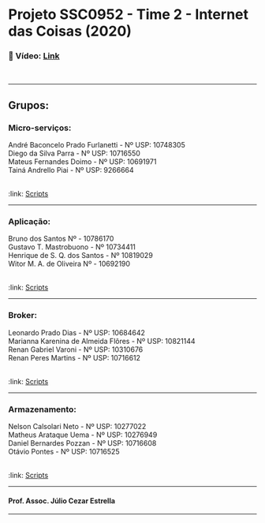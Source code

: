 # Projeto SSC0952 - Time 2 - Internet das Coisas (2020)

<h3>🎥 Vídeo:  <a target="_blank" href="https://www.youtube.com/watch?v=njBJxJEwCXE">Link</a></h3>
<br>
<hr>
<h2>Grupos:</h2>
<h3>Micro-serviços:</h3>
André Baconcelo Prado Furlanetti - Nº USP: 10748305 </br>
Diego da Silva Parra - Nº USP: 10716550</br>
Mateus Fernandes Doimo - Nº USP: 10691971</br>
Tainá Andrello Piai - Nº USP: 9266664</br>
<br>
<p>:link: <a href="https://github.com/andrebpradof/SSC0952-IoT-Time-2/tree/main/Microservico">Scripts</a></p>
<hr>

<h3>Aplicação:</h3>
Bruno dos Santos Nº - 10786170 </br>
Gustavo T. Mastrobuono - Nº 10734411 </br>
Henrique de S. Q. dos Santos - Nº 10819029 </br>
Witor M. A. de Oliveira Nº - 10692190 </br>
<br>
<p>:link: <a href="https://github.com/andrebpradof/SSC0952-IoT-Time-2/tree/main/Aplicacao">Scripts</a></p>
<hr>

<h3>Broker:</h3>
Leonardo Prado Dias - Nº USP: 10684642 </br>
Marianna Karenina de Almeida Flôres - Nº USP: 10821144 </br>
Renan Gabriel Varoni - Nº USP: 10310676 </br>
Renan Peres Martins - Nº USP: 10716612 </br>
<br>
<p>:link: <a href="https://github.com/andrebpradof/SSC0952-IoT-Time-2/tree/main/Broker">Scripts</a></p>
<hr>

<h3>Armazenamento:</h3>
Nelson Calsolari Neto - Nº USP: 10277022 </br>
Matheus Arataque Uema - Nº USP: 10276949 </br>
Daniel Bernardes Pozzan - Nº USP: 10716608 </br>
Otávio Pontes - Nº USP: 10716525 </br>
<br>
<p>:link: <a href="https://github.com/andrebpradof/SSC0952-IoT-Time-2/tree/main/Armazenamento">Scripts</a></p>
<hr>




<h4>Prof. Assoc. Júlio Cezar Estrella</h4>
<hr>

